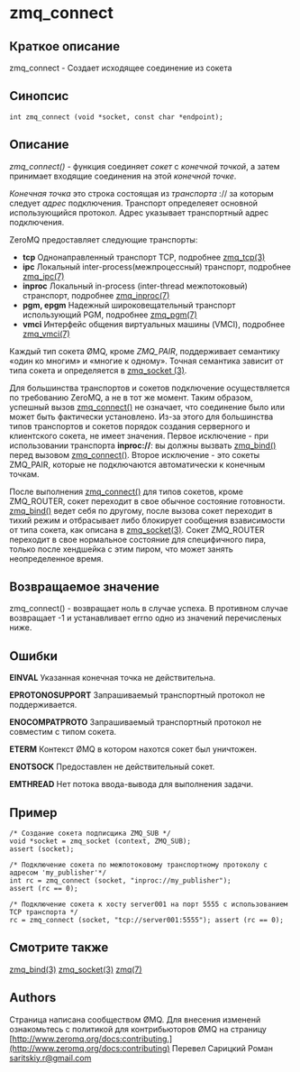 # zmq_connect

## Краткое описание
zmq_connect - Создает исходящее соединение из сокета

## Синопсис

```
int zmq_connect (void *socket, const char *endpoint);
```

## Описание

*zmq_connect()* - функция соединяет *сокет* с *конечной точкой*, а затем принимает входящие соединения на этой *конечной точке*.

*Конечная точка* это строка состоящая из *транспорта* :// за которым следует *адрес* подключения. Транспорт определеяет основной использующийся протокол. Адрес указывает транспортный адрес подключения.

ZeroMQ предоставляет следующие транспорты:

- **tcp** 
	Однонаправленный транспорт TCP, подробнее [zmq_tcp(3)](zmq_tcp.md)
- **ipc**
	Локальный inter-process(межпроцессный) транспорт, подробнее [zmq_ipc(7)](zmq_ipcю.md)
- **inproc**
	Локальный in-process (inter-thread межпотоковый) странспорт, подробнее [zmq_inproc(7)](zmq_inproc.md)
- **pgm, epgm**
	Надежный широковещательный транспорт использующий PGM, подробнее [zmq_pgm(7)](zmq_pgm.md)
- **vmci**
	Интерфейс общения виртуальных машины (VMCI), подробнее [zmq_vmci(7)](zmq_vmci.md)

Каждый тип сокета ØMQ, кроме *ZMQ_PAIR*, поддерживает семантику «один ко многим» и «многие к одному». Точная семантика зависит от типа сокета и определяется в [zmq_socket (3)](zmq_socket.md).

Для большинства транспортов и сокетов подключение осуществляется по требованию ZeroMQ, а не в тот же момент. Таким образом, успешный вызов [zmq_connect()](zmq_connect.md) не означает, что соединение было или может быть фактически установлено. Из-за этого для большинства типов транспортов и сокетов порядок создания серверного и клиентского сокета, не имеет значения. Первое исключение - при использовании транспорта **inproc://**: вы должны вызвать [zmq_bind()](zmq_bind.md) перед вызовом [zmq_connect()](zmq_connect.md). Второе исключение - это сокеты ZMQ_PAIR, которые не подключаются автоматически к конечным точкам.

После выполнения [zmq_connect()](zmq_connect()) для типов сокетов, кроме ZMQ_ROUTER, сокет переходит в свое обычное состояние готовности. [zmq_bind()](zmq_bind.md) ведет себя по другому, после вызова сокет переходит в тихий режим и отбрасывает либо блокирует сообщения взависимости от типа сокета, как описана в [zmq_socket(3)](zmq_socket.md). Сокет ZMQ_ROUTER переходит в свое нормальное состояние для специфичного пира, только после хендшейка с этим пиром, что может занять неопределенное время.

## Возвращаемое значение

zmq_connect() - возвращает ноль в случае успеха. В противном случае возвращает -1 и устанавливает errno одно из значений перечисленых ниже.

## Ошибки

**EINVAL**
	Указанная конечная точка не действительна.
    
**EPROTONOSUPPORT**
	Запрашиваемый транспортный протокол не поддерживается.
    
**ENOCOMPATPROTO**
	Запрашиваемый транспортный протокол не совместим с типом сокета.
    
**ETERM**
	Контекст ØMQ в котором нахотся сокет был уничтожен.
    
**ENOTSOCK**
	Предоставлен не действительный сокет.
    
**EMTHREAD**
Нет потока ввода-вывода для выполнения задачи.

## Пример

```
/* Создание сокета подписщика ZMQ_SUB */
void *socket = zmq_socket (context, ZMQ_SUB);
assert (socket);

/* Подключение сокета по межпотоковому транспортному протоколу с адресом 'my_publisher'*/
int rc = zmq_connect (socket, "inproc://my_publisher");
assert (rc == 0);

/* Подключение сокета к хосту server001 на порт 5555 с использованием TCP транспорта */
rc = zmq_connect (socket, "tcp://server001:5555"); assert (rc == 0);
```

## Смотрите также
[zmq_bind(3)](zmq_bind.md) [zmq_socket(3)](zmq_socket.md) [zmq(7)](zmq.md)

## Authors
Страница написана сообществом ØMQ. Для внесения измененй ознакомьтесь с политикой для контрибьюторов ØMQ на страницу [http://www.zeromq.org/docs:contributing.](http://www.zeromq.org/docs:contributing)
Перевел Сарицкий Роман <saritskiy.r@gmail.com>






















